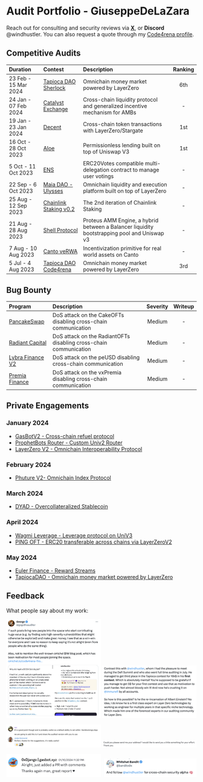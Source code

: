# Audit Portfolio - GiuseppeDeLaZara

Reach out for consulting and security reviews via [**X**](https://twitter.com/windhustler), or **Discord** @windhustler.
You can also request a quote through my [Code4rena profile](https://code4rena.com/@windhustler).

## Competitive Audits

| Duration             | Contest                                                                       | Description                                                                                 | Ranking |
|:---------------------|:------------------------------------------------------------------------------|:--------------------------------------------------------------------------------------------|:-------:|
| 23 Feb - 15 Mar 2024 | [Tapioca DAO Sherlock](./reports/Tapioca-DAO-Sherlock-Security-Review.md)     | Omnichain money market powered by LayerZero                                                 |   6th   |
| 24 Jan - 07 Feb 2024 | [Catalyst Exchange](./reports/Catalyst-Exchange-Security-Review.md)           | Cross-chain liquidity protocol and generalized incentive mechanism for AMBs                 |    -    |
| 19 Jan - 23 Jan 2024 | [Decent](./reports/Decent-Security-Review.md)                                 | Cross-chain token transactions with LayerZero/Stargate                                      |   1st   |
| 16 Oct - 28 Oct 2023 | [Aloe](./reports/Aloe-Security-Review.md)                                     | Permissionless lending built on top of Uniswap V3                                           |   1st   |
| 5 Oct - 11 Oct 2023  | [ENS](./reports/ENS-Security-Review.md)                                       | ERC20Votes compatible multi-delegation contract to manage user votings                      |    -    |
| 22 Sep - 6 Oct 2023  | [Maia DAO - Ulysses](./reports/Maia-DAO-Ulysses-Security-Review.md)           | Omnichain liquidity and execution platform built on top of LayerZero                        |    -    |
| 25 Aug - 12 Sep 2023 | [Chainlink Staking v0.2](./reports/Chainlink-Staking-v0.2-Security-Review.md) | The 2nd iteration of Chainlink Staking                                                      |    -    |
| 21 Aug - 28 Aug 2023 | [Shell Protocol](./reports/Shell-Protocol-Proteus-Security-Review.md)         | Proteus AMM Engine, a hybrid between a Balancer liquidity bootstrapping pool and Uniswap v3 |    -    |
| 7 Aug - 10 Aug 2023  | [Canto veRWA](./reports/Canto-veRWA-Security-Review.md)                       | Incentivization primitive for real world assets on Canto                                    |    -    |
| 5 Jul - 4 Aug 2023   | [Tapioca DAO Code4rena](./reports/Tapioca-DAO-C4-Security-Review.md)          | Omnichain money market powered by LayerZero                                                 |   3rd   |


## Bug Bounty

| Program                                                                                                              | Description                                                       | Severity  | Writeup  |
|:---------------------------------------------------------------------------------------------------------------------|:------------------------------------------------------------------|:---------:|:--------:|
| [PancakeSwap](https://immunefi.com/bounty/pancakeswap/)                                                              | DoS attack on the CakeOFTs disabling cross-chain communication    |  Medium   |    -     |
| [Radiant Capital](https://immunefi.com/bounty/radiant/)                                                              | DoS attack on the RadiantOFTs disabling cross-chain communication |  Medium   |    -     |
| [Lybra Finance V2](https://immunefi.com/bounty/lybrafinance/)                                                        | DoS attack on the peUSD disabling cross-chain communication       |  Medium   |    -     |
| [Premia Finance](https://app.hats.finance/bug-bounties/premia-bug-bounty-0xdaf2a62e238001cbc595628e46984734990e2c4d) | DoS attack on the vxPremia disabling cross-chain communication    |  Medium   |    -     |

## Private Engagements

### January 2024

- [GasBotV2 - Cross-chain refuel protocol](./solo/GasbotV2-Security-Review.md)
- [ProphetBots Router - Custom Univ2 Router](./solo/Prophet-Router-Security-Review.md)
- [LayerZero V2 - Omnichain Interoperability Protocol](./solo/LayerZero-V2-Security-Review.pdf)

### February 2024

- [Phuture V2- Omnichain Index Protocol](./solo/Phuture-V2-Security-Review.pdf)

### March 2024

- [DYAD - Overcollateralized Stablecoin](./solo/DYAD-Security-Review.pdf)

### April 2024

- [Wagmi Leverage - Leverage protocol on UniV3](./solo/Wagmi-Security-Review.pdf)
- [PING OFT - ERC20 transferable across chains via LayerZeroV2 ](./solo/PING-Security-Review.pdf)

### May 2024
- [Euler Finance - Reward Streams](./solo/Euler-Finance-Security-Review.pdf)
- [TapiocaDAO - Omnichain money market powered by LayerZero](./solo/TapiocaDAO-Security-Review.pdf)

## Feedback

What people say about my work:

<p align="center">
  <img src="./assets/gogo.png" width="250"/>
  <img src="./assets/flint-reference.png" width="250"/>
</p>

<p align="center">
  <img src="./assets/layer-zero.png" width="250"/>
  <img src="./assets/donation-bug-report.png" width="250"/>
</p>

<p align="center">
  <img src="./assets/django.png" width="250"/>
  <img src="./assets/whitehat_bandit.png" width="250"/>
</p>
